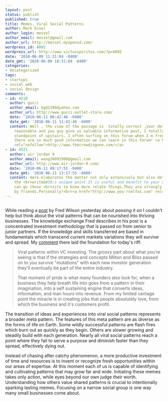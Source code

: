 ```yaml
---
layout: post
status: publish
published: true
title: Memes, Viral Social Patterns
author: Mark Essel
author_login: messel
author_email: messel@gmail.com
author_url: http://messel.myopenid.com/
wordpress_id: 4092
wordpress_url: http://www.victusspiritus.com/?p=4092
date: '2010-06-09 11:31:04 -0400'
date_gmt: '2010-06-09 18:31:04 -0400'
categories:
- Uncategorized
tags:
- startups
- social web
- social design
comments:
- id: 4510
  author: gucci
  author_email: bgd1396@yahoo.com
  author_url: http://www.gucci-outlet-store.com/
  date: '2010-06-11 06:42:46 -0400'
  date_gmt: '2010-06-11 11:42:46 -0400'
  content: Well , the view of the passage is  totally correct ,your details is really
    reasonable and you guy give us valuable informative post, I totally agree the
    standpoint of upstairs. I often surfing on this forum when I m free and I find
    there are so much good information we can learn in this forum! <a href="http://www.thecrowdisgone.com/"
    rel="nofollow">http://www.thecrowdisgone.com/</a>
- id: 4521
  author: air jordan 9
  author_email: wang20091988@gmail.com
  author_url: http://www.air-jordan-9.com/
  date: '2010-06-11 08:17:55 -0400'
  date_gmt: '2010-06-11 13:17:55 -0400'
  content: Here elaborates the matter not only extensively but also detailly .I support
    the <br>write&#39;s unique point.It is useful and benefit to your daily life.You
    can go those <br>sits to know more relate things.They are strongly recommended
    by friends.Personally!<br><a href="http://www.you-rselfas.com" rel="nofollow">www.you-rselfas.com</a>
---
```

<p><a href="http://fliiby.com/file/73338/jz2zyuasff.html"><img src="{{ site.url }}/assets/2010/06/l_251_201_311240D7-4C3C-477E-B01F-D336841D7253.jpeg" alt="" class="alignnone size-full" /></a></p>
<p>While reading a <a href="http://www.avc.com/a_vc/2010/06/passing-it-on.html">post</a> by Fred Wilson yesterday about <i>passing it on</I> I couldn't help but think about the viral patterns that can be nourished into thriving businesses. The knowledge exchange Fred describes in his post is a concentrated investment methodology that is passed on from senior to junior partners. If the knowledge and skills transferred are based in fundamentals which transcend current markets variations they will survive and spread. My <a href="http://www.avc.com/a_vc/2010/06/passing-it-on.html#comment-55513793">comment</a> there laid the foundation for today's riff:</p>
<blockquote><p>
Viral patterns within VC investing. The groovy part about what you're seeing is that if the strategies and concepts Milton and Bliss passed on to you survive "mutations" with each new investor generation they'll eventually be part of the entire industry. </p>
<p>That moment of pride is what many founders also look for, when a business they help breath life into goes from a pattern in their imagination, into a self sustaining engine that converts ideas, information, and man hours into revenue. From my limited vantage point the miracle is in creating jobs that people absolutely love, from which the business and it's customers profit.
</p></blockquote>
<p>The transition of ideas and experiences into viral social patterns represents a broader meta pattern. The features of this meta pattern are as diverse as the forms of life on Earth. Some wildly successful patterns are flash fires which burn out as quickly as they begin. Others are slower growing and steadily build with each generation. Nearly all viral social patterns reach a point where they fail to serve a purpose and diminish faster than they spread, effectively dying out. </p>
<p>Instead of chasing after catchy phenomenon, a more productive investment of time and resources is to invent or recognize fresh opportunities within our areas of expertise. At this moment each of us is capable of identifying and cultivating patterns that may grow far and wide. Initiating these memes takes only action, while eyes beyond our own judge their worth. Understanding how others value shared patterns is crucial to intentionally sparking lasting memes. Focusing on a narrow social group is one way many small businesses come about. </p>
